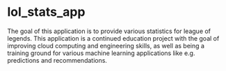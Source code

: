 # lol_stats_app
The goal of this application is to provide various statistics for league of legends. This application is a continued education project with the goal of improving cloud computing and engineering skills, as well as being a training ground for various machine learning applications like e.g. predictions and recommendations.
